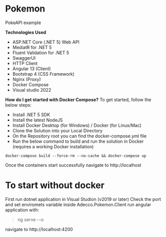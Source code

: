 # Pokemon
PokeAPI example

**Technologies Used**
- ASP.NET Core (.NET 5) Web API
- MediatR for .NET 5
- Fluent Validation for .NET 5
- SwaggerUI
- HTTP Client
- Angular 13 (Client)
- Bootstrap 4 (CSS Framework)
- Nginx (Proxy)
- Docker Compose
- Visual studio 2022

**How do I get started with Docker Compose?**
To get started, follow the below steps:

* Install .NET 5 SDK
* Install the latest NodeJS
* Install Docker Desktop (for Windows) / Docker (for Linux/Mac)
* Clone the Solution into your Local Directory
* On the Repository root you can find the docker-compose.yml file
* Run the below command to build and run the solution in Docker (requires a working Docker installation)

```
docker-compose build --force-rm --no-cache && docker-compose up
```

Once the containers start successfully navigate to http://localhost


# To start without docker
First run dotnet application in Visual Studion (v2019 or later)
Check the port and set enviromets variable inside Adecco.Pokemon.Client
run angular application with: 

>ng serve --o

navigate to http://localhost:4200
